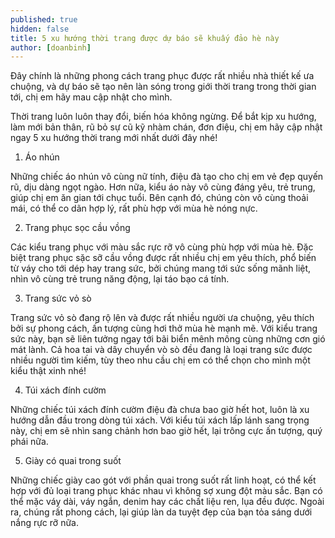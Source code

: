 ```yaml
---
published: true
hidden: false
title: 5 xu hướng thời trang được dự báo sẽ khuấy đảo hè này
author: [doanbinh] 
---
```



Đây chính là những phong cách trang phục được rất nhiều nhà thiết kế ưa chuộng, và dự báo sẽ tạo nên làn sóng trong giới thời trang trong thời gian tới, chị em hãy mau cập nhật cho mình.

Thời trang luôn luôn thay đổi, biến hóa không ngừng. Để bắt kịp xu hướng, làm mới bản thân, rũ bỏ sự cũ kỹ nhàm chán, đơn điệu, chị em hãy cập nhật ngay 5 xu hướng thời trang mới nhất dưới đây nhé!

1. Áo nhún


Những chiếc áo nhún vô cùng nữ tính, điệu đà tạo cho chị em vẻ đẹp quyến rũ, dịu dàng ngọt ngào. Hơn nữa, kiểu áo này vô cùng đáng yêu, trẻ trung, giúp chị em ăn gian tới chục tuổi. Bên cạnh đó, chúng còn vô cùng thoải mái, có thể co dãn hợp lý, rất phù hợp với mùa hè nóng nực.

2. Trang phục sọc cầu vồng


Các kiểu trang phục với màu sắc rực rỡ vô cùng phù hợp với mùa hè. Đặc biệt trang phục sặc sỡ cầu vồng được rất nhiều chị em yêu thích, phổ biến từ váy cho tới dép hay trang sức, bởi chúng mang tới sức sống mãnh liệt, nhìn vô cùng trẻ trung năng động, lại táo bạo cá tính.

3. Trang sức vỏ sò


Trang sức vỏ sò đang rộ lên và được rất nhiều người ưa chuộng, yêu thích bởi sự phong cách, ấn tượng cùng hơi thở mùa hè mạnh mẽ. Với kiểu trang sức này, bạn sẽ liên tưởng ngay tới bãi biển mênh mông cùng những cơn gió mát lành. Cả hoa tai và dây chuyển vò sò đều đang là loại trang sức được nhiều người tìm kiếm, tùy theo nhu cầu chị em có thể chọn cho mình một kiểu thật xinh nhé!

4. Túi xách đính cườm

Những chiếc túi xách đính cườm điệu đà chưa bao giờ hết hot, luôn là xu hướng dẫn đầu trong dòng túi xách. Với kiểu túi xách lấp lánh sang trọng này, chị em sẽ nhìn sang chảnh hơn bao giờ hết, lại trông cực ấn tượng, quý phái nữa.

5. Giày có quai trong suốt


Những chiếc giày cao gót với phần quai trong suốt rất linh hoạt, có thể kết hợp với đủ loại trang phục khác nhau vì không sợ xung đột màu sắc. Bạn có thể mặc váy dài, váy ngắn, denim hay các chất liệu ren, lụa đều được. Ngoài ra, chúng rất phong cách, lại giúp làn da tuyệt đẹp của bạn tỏa sáng dưới nắng rực rỡ nữa.